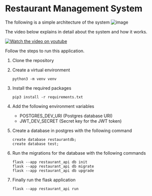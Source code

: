 # Restaurant Management System

The following is a simple architecture of the system
![image](https://github.com/user-attachments/assets/ec3b957c-8022-449a-be84-48ba606aa6a4)


The video below explains in detail about the system and how it works.

[![Watch the video on youtube](https://i9.ytimg.com/vi_webp/nfxVt-8JdW0/mq3.webp?sqp=CKyu-bsG-oaymwEmCMACELQB8quKqQMa8AEB-AH-CYAC0AWKAgwIABABGBQgJSh_MA8=&rs=AOn4CLCT3jFMKUy-oHC93vBlLYUR62PdXg)](https://youtu.be/nfxVt-8JdW0)


Follow the steps to run this application.
1. Clone the repository
2. Create a virtual environment
   ```
   python3 -m venv venv
   ```
3. Install the required packages
   ```
   pip3 install -r requirements.txt
   ```
4. Add the following environment variables
   - POSTGRES_DEV_URI (Postgres database URI)
   - JWT_DEV_SECRET (Secret key for the JWT token) 

5. Create a database in postgres with the following command
   ```
   create database restaurantdb;
   create database test;
   ```
6. Run the migrations for the database with the following commands
   ```
   flask --app restaurant_api db init
   flask --app restaurant_api db migrate
   flask --app restaurant_api db upgrade
   ```
7. Finally run the flask application
   ```
   flask --app restaurant_api run
   ```

